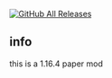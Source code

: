 [![GitHub All Releases](https://img.shields.io/github/downloads/popbobskiddupeing/1.16.5-Floppa-dupe./total.svg)](https://github.com/popbobskiddupeing/1.16.5-Floppa-dupe./releases)

## info
 this is a 1.16.4 paper mod



